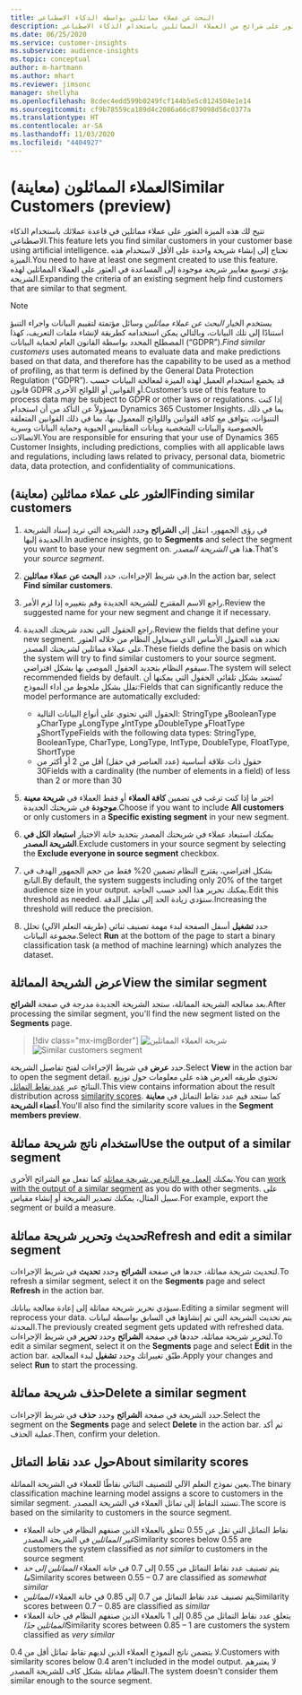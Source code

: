 ```yaml
---
title: البحث عن عملاء مماثلين بواسطة الذكاء الاصطناعي
description: يمكنك العثور على شرائح من العملاء المماثلين باستخدام الذكاء الاصطناعي.
ms.date: 06/25/2020
ms.service: customer-insights
ms.subservice: audience-insights
ms.topic: conceptual
author: m-hartmann
ms.author: mhart
ms.reviewer: jimsonc
manager: shellyha
ms.openlocfilehash: 8cdec4edd599b0249fcf144b5e5c0124504e1e14
ms.sourcegitcommit: cf9b78559ca189d4c2086a66c879098d56c0377a
ms.translationtype: HT
ms.contentlocale: ar-SA
ms.lasthandoff: 11/03/2020
ms.locfileid: "4404927"
---
```

# <a name="similar-customers-preview"></a><span data-ttu-id="130eb-103">العملاء المماثلون (معاينة)</span><span class="sxs-lookup"><span data-stu-id="130eb-103">Similar Customers (preview)</span></span>

<span data-ttu-id="130eb-104">تتيح لك هذه الميزة العثور على عملاء مماثلين في قاعدة عملائك باستخدام الذكاء الاصطناعي.</span><span class="sxs-lookup"><span data-stu-id="130eb-104">This feature lets you find similar customers in your customer base using artificial intelligence.</span></span> <span data-ttu-id="130eb-105">تحتاج إلى إنشاء شريحة واحدة على الأقل لاستخدام هذه الميزة.</span><span class="sxs-lookup"><span data-stu-id="130eb-105">You need to have at least one segment created to use this feature.</span></span> <span data-ttu-id="130eb-106">يؤدي توسيع معايير شريحة موجودة إلى المساعدة في العثور على العملاء المماثلين لهذه الشريحة.</span><span class="sxs-lookup"><span data-stu-id="130eb-106">Expanding the criteria of an existing segment help find customers that are similar to that segment.</span></span>

> [!NOTE]
> <span data-ttu-id="130eb-107">يستخدم الخيار *البحث عن عملاء مماثلين* وسائل مؤتمتة لتقييم البيانات واجراء التنبؤ استنادًا إلى تلك البيانات، وبالتالي يمكن استخدامه كطريقة لإنشاء ملفات التعريف، كهذا المصطلح المحدد بواسطة القانون العام لحماية البيانات (“GDPR”).</span><span class="sxs-lookup"><span data-stu-id="130eb-107">*Find similar customers* uses automated means to evaluate data and make predictions based on that data, and therefore has the capability to be used as a method of profiling, as that term is defined by the General Data Protection Regulation (“GDPR”).</span></span> <span data-ttu-id="130eb-108">قد يخضع استخدام العميل لهذه الميزة لمعالجة البيانات حسب قانون GDPR أو القوانين أو اللوائح الأخرى.</span><span class="sxs-lookup"><span data-stu-id="130eb-108">Customer’s use of this feature to process data may be subject to GDPR or other laws or regulations.</span></span> <span data-ttu-id="130eb-109">إذا كنت مسؤولاً عن التأكد من أن استخدام Dynamics 365 Customer Insights، بما في ذلك التنبؤات، يتوافق مع كافة القوانين واللوائح المعمول بها، بما في ذلك القوانين المتعلقة بالخصوصية والبيانات الشخصية وبيانات المقاييس الحيوية وحماية البيانات وسرية الاتصالات.</span><span class="sxs-lookup"><span data-stu-id="130eb-109">You are responsible for ensuring that your use of Dynamics 365 Customer Insights, including predictions, complies with all applicable laws and regulations, including laws related to privacy, personal data, biometric data, data protection, and confidentiality of communications.</span></span>

## <a name="finding-similar-customers"></a><span data-ttu-id="130eb-110">العثور على عملاء مماثلين (معاينة)</span><span class="sxs-lookup"><span data-stu-id="130eb-110">Finding similar customers</span></span>

1. <span data-ttu-id="130eb-111">في رؤى الجمهور، انتقل إلى **الشرائح** وحدد الشريحة التي تريد إسناد الشريحة الجديدة إليها.</span><span class="sxs-lookup"><span data-stu-id="130eb-111">In audience insights, go to **Segments** and select the segment you want to base your new segment on.</span></span> <span data-ttu-id="130eb-112">هذا هي *الشريحة المصدر*.</span><span class="sxs-lookup"><span data-stu-id="130eb-112">That's your *source segment*.</span></span>

1. <span data-ttu-id="130eb-113">في شريط الإجراءات، حدد **البحث عن عملاء مماثلين**.</span><span class="sxs-lookup"><span data-stu-id="130eb-113">In the action bar, select **Find similar customers**.</span></span>

1. <span data-ttu-id="130eb-114">راجع الاسم المقترح للشريحة الجديدة وقم بتغييره إذا لزم الأمر.</span><span class="sxs-lookup"><span data-stu-id="130eb-114">Review the suggested name for your new segment and change it if necessary.</span></span>

1. <span data-ttu-id="130eb-115">راجع الحقول التي تحدد شريحتك الجديدة.</span><span class="sxs-lookup"><span data-stu-id="130eb-115">Review the fields that define your new segment.</span></span> <span data-ttu-id="130eb-116">تحدد هذه الحقول الأساس الذي سيحاول النظام من خلاله العثور على عملاء مماثلين لشريحتك المصدر.</span><span class="sxs-lookup"><span data-stu-id="130eb-116">These fields define the basis on which the system will try to find similar customers to your source segment.</span></span> <span data-ttu-id="130eb-117">سيقوم النظام بتحديد الحقول الموصى بها بشكل افتراضي.</span><span class="sxs-lookup"><span data-stu-id="130eb-117">The system will select recommended fields by default.</span></span>
  <span data-ttu-id="130eb-118">تُستبعد بشكل تلقائي الحقول التي يمكنها أن تقلل بشكل ملحوظ من أداء النموذج:</span><span class="sxs-lookup"><span data-stu-id="130eb-118">Fields that can significantly reduce the model performance are automatically excluded:</span></span>
  
   - <span data-ttu-id="130eb-119">الحقول التي تحتوي على أنواع البيانات التالية: StringType وBooleanType وCharType وLongType وIntType وDoubleType وFloatType وShortType</span><span class="sxs-lookup"><span data-stu-id="130eb-119">Fields with the following data types: StringType, BooleanType, CharType, LongType, IntType, DoubleType, FloatType, ShortType</span></span>
   - <span data-ttu-id="130eb-120">حقول ذات علاقة أساسية (عدد العناصر في حقل) أقل من 2 أو أكثر من 30</span><span class="sxs-lookup"><span data-stu-id="130eb-120">Fields with a cardinality (the number of elements in a field) of less than 2 or more than 30</span></span>

1. <span data-ttu-id="130eb-121">اختر ما إذا كنت ترغب في تضمين **كافة العملاء** أو فقط العملاء في **شريحة معينة موجودة** في شريحتك الجديدة.</span><span class="sxs-lookup"><span data-stu-id="130eb-121">Choose if you want to include **All customers** or only customers in a **Specific existing segment** in your new segment.</span></span>

1. <span data-ttu-id="130eb-122">يمكنك استبعاد عملاء في شريحتك المصدر بتحديد خانة الاختيار **استبعاد الكل في الشريحة المصدر**.</span><span class="sxs-lookup"><span data-stu-id="130eb-122">Exclude customers in your source segment by selecting the **Exclude everyone in source segment** checkbox.</span></span>

1. <span data-ttu-id="130eb-123">بشكل افتراضي، يقترح النظام تضمين 20% فقط من حجم الجمهور الهدف في الناتج.</span><span class="sxs-lookup"><span data-stu-id="130eb-123">By default, the system suggests including only 20% of the target audience size in your output.</span></span> <span data-ttu-id="130eb-124">يمكنك تحرير هذا الحد حسب الحاجة.</span><span class="sxs-lookup"><span data-stu-id="130eb-124">Edit this threshold as needed.</span></span> <span data-ttu-id="130eb-125">ستؤدي زيادة الحد إلى تقليل الدقة.</span><span class="sxs-lookup"><span data-stu-id="130eb-125">Increasing the threshold will reduce the precision.</span></span>

1. <span data-ttu-id="130eb-126">حدد **تشغيل** أسفل الصفحة لبدء مهمة تصنيف ثنائي (طريقه التعلم الآلي) تحلل مجموعة البيانات.</span><span class="sxs-lookup"><span data-stu-id="130eb-126">Select **Run** at the bottom of the page to start a binary classification task (a method of machine learning) which analyzes the dataset.</span></span>

## <a name="view-the-similar-segment"></a><span data-ttu-id="130eb-127">عرض الشريحة المماثلة</span><span class="sxs-lookup"><span data-stu-id="130eb-127">View the similar segment</span></span>

<span data-ttu-id="130eb-128">بعد معالجه الشريحة المماثلة، ستجد الشريحة الجديدة مدرجة في صفحة **الشرائح**.</span><span class="sxs-lookup"><span data-stu-id="130eb-128">After processing the similar segment, you'll find the new segment listed on the **Segments** page.</span></span>

> [!div class="mx-imgBorder"]
> <span data-ttu-id="130eb-129">![شريحة العملاء المماثلين](media/expanded-segment.png "شريحة العملاء المماثلين")</span><span class="sxs-lookup"><span data-stu-id="130eb-129">![Similar customers segment](media/expanded-segment.png "Similar customers segment")</span></span>

<span data-ttu-id="130eb-130">حدد **عرض** في شريط الإجراءات لفتح تفاصيل الشريحة.</span><span class="sxs-lookup"><span data-stu-id="130eb-130">Select **View** in the action bar to open the segment detail.</span></span> <span data-ttu-id="130eb-131">تحتوي طريقه العرض هذه على معلومات حول توزيع النتائج عبر [عدد نقاط التماثل](#about-similarity-scores).</span><span class="sxs-lookup"><span data-stu-id="130eb-131">This view contains information about the result distribution across [similarity scores](#about-similarity-scores).</span></span> <span data-ttu-id="130eb-132">كما ستجد قيم عدد نقاط التماثل في **معاينة أعضاء الشريحة**.</span><span class="sxs-lookup"><span data-stu-id="130eb-132">You'll also find the similarity score values in the **Segment members preview**.</span></span>

## <a name="use-the-output-of-a-similar-segment"></a><span data-ttu-id="130eb-133">استخدام ناتج شريحة مماثلة</span><span class="sxs-lookup"><span data-stu-id="130eb-133">Use the output of a similar segment</span></span>

<span data-ttu-id="130eb-134">يمكنك [العمل مع الناتج من شريحة مماثلة](segments.md) كما تفعل مع الشرائح الأخرى.</span><span class="sxs-lookup"><span data-stu-id="130eb-134">You can [work with the output of a similar segment](segments.md) as you do with other segments.</span></span> <span data-ttu-id="130eb-135">على سبيل المثال، يمكنك تصدير الشريحة أو إنشاء مقياس.</span><span class="sxs-lookup"><span data-stu-id="130eb-135">For example, export the segment or build a measure.</span></span>

## <a name="refresh-and-edit-a-similar-segment"></a><span data-ttu-id="130eb-136">تحديث وتحرير شريحة مماثلة</span><span class="sxs-lookup"><span data-stu-id="130eb-136">Refresh and edit a similar segment</span></span>

<span data-ttu-id="130eb-137">لتحديث شريحة مماثلة، حددها في صفحة **الشرائح** وحدد **تحديث** في شريط الإجراءات.</span><span class="sxs-lookup"><span data-stu-id="130eb-137">To refresh a similar segment, select it on the **Segments** page and select **Refresh** in the action bar.</span></span>

<span data-ttu-id="130eb-138">سيؤدي تحرير شريحة مماثلة إلى إعادة معالجة بياناتك.</span><span class="sxs-lookup"><span data-stu-id="130eb-138">Editing a similar segment will reprocess your data.</span></span> <span data-ttu-id="130eb-139">يتم تحديث الشريحة التي تم إنشاؤها في السابق بواسطة لبيانات المحدثة.</span><span class="sxs-lookup"><span data-stu-id="130eb-139">The previously created segment gets updated with refreshed data.</span></span>    
<span data-ttu-id="130eb-140">لتحرير شريحة مماثلة، حددها في صفحة **الشرائح** وحدد **تحرير** في شريط الإجراءات.</span><span class="sxs-lookup"><span data-stu-id="130eb-140">To edit a similar segment, select it on the **Segments** page and select **Edit** in the action bar.</span></span> <span data-ttu-id="130eb-141">طبّق تغييراتك وحدد **تشغيل** لبدء المعالجة.</span><span class="sxs-lookup"><span data-stu-id="130eb-141">Apply your changes and select **Run** to start the processing.</span></span>

## <a name="delete-a-similar-segment"></a><span data-ttu-id="130eb-142">حذف شريحة مماثلة</span><span class="sxs-lookup"><span data-stu-id="130eb-142">Delete a similar segment</span></span>

<span data-ttu-id="130eb-143">حدد الشريحة في صفحة **الشرائح** وحدد **حذف** في شريط الإجراءات.</span><span class="sxs-lookup"><span data-stu-id="130eb-143">Select the segment on the **Segments** page and select **Delete** in the action bar.</span></span> <span data-ttu-id="130eb-144">ثم أكد عملية الحذف.</span><span class="sxs-lookup"><span data-stu-id="130eb-144">Then, confirm your deletion.</span></span>

## <a name="about-similarity-scores"></a><span data-ttu-id="130eb-145">حول عدد نقاط التماثل</span><span class="sxs-lookup"><span data-stu-id="130eb-145">About similarity scores</span></span>

<span data-ttu-id="130eb-146">يعين نموذج التعلم الآلي للتصنيف الثنائي نقاطًا للعملاء في الشريحة المماثلة.</span><span class="sxs-lookup"><span data-stu-id="130eb-146">The binary classification machine learning model assigns a score to customers in the similar segment.</span></span> <span data-ttu-id="130eb-147">تستند النقاط إلى تماثل العملاء في الشريحة المصدر.</span><span class="sxs-lookup"><span data-stu-id="130eb-147">The score is based on the similarity to customers in the source segment.</span></span>

- <span data-ttu-id="130eb-148">نقاط التماثل التي تقل عن 0.55 تتعلق بالعملاء الذين صنفهم النظام في خانة العملاء *غير المماثلين* في الشريحة المصدر</span><span class="sxs-lookup"><span data-stu-id="130eb-148">Similarity scores below 0.55 are customers the system classified as *not similar* to customers in the source segment</span></span>
- <span data-ttu-id="130eb-149">يتم تصنيف عدد نقاط التماثل من 0.55 إلى 0.7 في خانة العملاء *المماثلين إلى حد ما*</span><span class="sxs-lookup"><span data-stu-id="130eb-149">Similarity scores between 0.55 – 0.7 are classified as *somewhat similar*</span></span>
- <span data-ttu-id="130eb-150">يتم تصنيف عدد نقاط التماثل من 0.7 إلى 0.85 في خانة العملاء *المماثلين*</span><span class="sxs-lookup"><span data-stu-id="130eb-150">Similarity scores between 0.7 – 0.85 are classified as *similar*</span></span>
- <span data-ttu-id="130eb-151">يتعلق عدد نقاط التماثل من 0.85 إلى 1 بالعملاء الذين صنفهم النظام في خانة العملاء *المماثلين جدًا*</span><span class="sxs-lookup"><span data-stu-id="130eb-151">Similarity scores between 0.85 – 1 are customers the system classified as *very similar*</span></span>

<span data-ttu-id="130eb-152">لا يتضمن ناتج النموذج العملاء الذين لديهم نقاط تماثل أقل من 0.4.</span><span class="sxs-lookup"><span data-stu-id="130eb-152">Customers with similarity scores below 0.4 aren't included in the model output.</span></span> <span data-ttu-id="130eb-153">لا يعتبرهم النظام مماثلة بشكل كاف للشريحة المصدر.</span><span class="sxs-lookup"><span data-stu-id="130eb-153">The system doesn't consider them similar enough to the source segment.</span></span>
